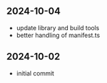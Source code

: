## 2024-10-04

- update library and build tools
- better handling of manifest.ts

## 2024-10-02

- initial commit
